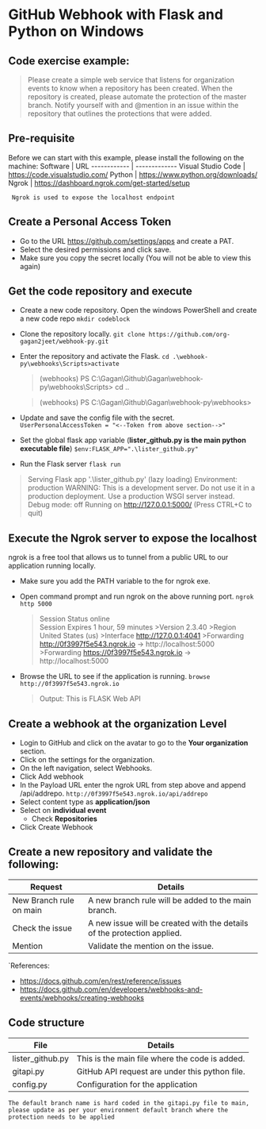 # GitHub Webhook with Flask and Python on Windows

## Code exercise example:
> Please create a simple web service that listens for organization events to know when a repository has been created. When the repository is created, please automate the protection of the master branch. Notify yourself with and @mention in an issue within the repository that outlines the protections that were added.

## Pre-requisite
Before we can start with this example, please install the following on the machine:
Software | URL
------------ | -------------
Visual Studio Code | https://code.visualstudio.com/
Python | https://www.python.org/downloads/
Ngrok | https://dashboard.ngrok.com/get-started/setup

` Ngrok is used to expose the localhost endpoint`

## Create a Personal Access Token
* Go to the URL https://github.com/settings/apps and create a PAT.
* Select the desired permissions and click save.
* Make sure you copy the secret locally (You will not be able to view this again)

## Get the code repository and execute
* Create a new code repository.
  Open the windows PowerShell and create a new code repo `mkdir codeblock`
* Clone the repository locally.
  `git clone https://github.com/org-gagan2jeet/webhook-py.git`
* Enter the repository and activate the Flask. 
  `cd .\webhook-py\webhooks\Scripts>activate`
  >(webhooks) PS C:\Gagan\Github\Gagan\webhook-py\webhooks\Scripts> cd ..

  >(webhooks) PS C:\Gagan\Github\Gagan\webhook-py\webhooks>
* Update and save the config file with the secret. 
    `UserPersonalAccessToken = "<--Token from above section-->"`
* Set the global flask app variable (**lister_github.py is the main python executable file**)
  `$env:FLASK_APP=".\lister_github.py"`
* Run the Flask server
  `flask run`
 > Serving Flask app '.\\lister_github.py' (lazy loading)
 > Environment: production
 >   WARNING: This is a development server. Do not use it in a production deployment.
 >   Use a production WSGI server instead.
 > Debug mode: off
 > Running on http://127.0.0.1:5000/ (Press CTRL+C to quit)


 ## Execute the Ngrok server to expose the localhost
 ngrok is a free tool that allows us to tunnel from a public URL to our application running locally.

 * Make sure you add the PATH variable to the for ngrok exe.

 * Open command prompt and run ngrok on the above running port.
   `ngrok http 5000`

   >Session Status                online          
   >Session Expires               1 hour, 59 minutes                                                                        >Version                       2.3.40                                                                                    >Region                        United States (us)                                                                        >Interface                     http://127.0.0.1:4041                                                                     >Forwarding                    http://0f3997f5e543.ngrok.io -> http://localhost:5000                                     >Forwarding                    https://0f3997f5e543.ngrok.io -> http://localhost:5000

 * Browse the URL to see if the application is running.
   `browse http://0f3997f5e543.ngrok.io`

   > Output: This is FLASK Web API

## Create a webhook at the organization Level
* Login to GitHub and click on the avatar to go to the **Your organization** section.
* Click on the settings for the organization.
* On the left navigation, select Webhooks.
* Click Add webhook
* In the Payload URL enter the ngrok URL from step above and append /api/addrepo.
  `http://0f3997f5e543.ngrok.io/api/addrepo`
* Select content type as **application/json**
* Select on **individual event**
    * Check **Repositories**
* Click Create Webhook

## Create a new repository and validate the following:

Request | Details
------------ | -------------
New Branch rule on main | A new branch rule will be added to the main branch.
Check the issue | A new issue will be created with the details of the protection applied.
Mention | Validate the mention on the issue.

`References:
* https://docs.github.com/en/rest/reference/issues
* https://docs.github.com/en/developers/webhooks-and-events/webhooks/creating-webhooks

## Code structure
File    | Details
------------ | -------------
lister_github.py | This is the main file where the code is added.
gitapi.py | GitHub API request are under this python file.
config.py | Configuration for the application

`The default branch name is hard coded in the gitapi.py file to main, please update as per your environment default branch where the protection needs to be applied`
